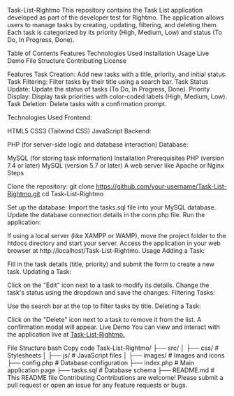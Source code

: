 Task-List-Rightmo
This repository contains the Task List application developed as part of the developer test for Rightmo. The application allows users to manage tasks by creating, updating, filtering, and deleting them. Each task is categorized by its priority (High, Medium, Low) and status (To Do, In Progress, Done).

Table of Contents
Features
Technologies Used
Installation
Usage
Live Demo
File Structure
Contributing
License

Features
Task Creation: Add new tasks with a title, priority, and initial status.
Task Filtering: Filter tasks by their title using a search bar.
Task Status Update: Update the status of tasks (To Do, In Progress, Done).
Priority Display: Display task priorities with color-coded labels (High, Medium, Low).
Task Deletion: Delete tasks with a confirmation prompt.

Technologies Used
Frontend:

HTML5
CSS3 (Tailwind CSS)
JavaScript
Backend:

PHP (for server-side logic and database interaction)
Database:

MySQL (for storing task information)
Installation
Prerequisites
PHP (version 7.4 or later)
MySQL (version 5.7 or later)
A web server like Apache or Nginx
Steps

Clone the repository:
git clone https://github.com/your-username/Task-List-Rightmo.git
cd Task-List-Rightmo

Set up the database:
Import the tasks.sql file into your MySQL database.
Update the database connection details in the conn.php file.
Run the application:

If using a local server (like XAMPP or WAMP), move the project folder to the htdocs directory and start your server.
Access the application in your web browser at http://localhost/Task-List-Rightmo.
Usage
Adding a Task:

Fill in the task details (title, priority) and submit the form to create a new task.
Updating a Task:

Click on the "Edit" icon next to a task to modify its details.
Change the task's status using the dropdown and save the changes.
Filtering Tasks:

Use the search bar at the top to filter tasks by title.
Deleting a Task:

Click on the "Delete" icon next to a task to remove it from the list. A confirmation modal will appear.
Live Demo
You can view and interact with the application live at <a href="http://taskapp.infinityfreeapp.com/">Task-List-Rightmo.</a>

File Structure
bash
Copy code
Task-List-Rightmo/
├── src/
│   ├── css/                # Stylesheets
│   ├── js/                 # JavaScript files
│   ├── images/             # Images and icons
├── config.php              # Database configuration
├── index.php               # Main application page
├── tasks.sql               # Database schema
├── README.md               # This README file
Contributing
Contributions are welcome! Please submit a pull request or open an issue for any feature requests or bugs.
